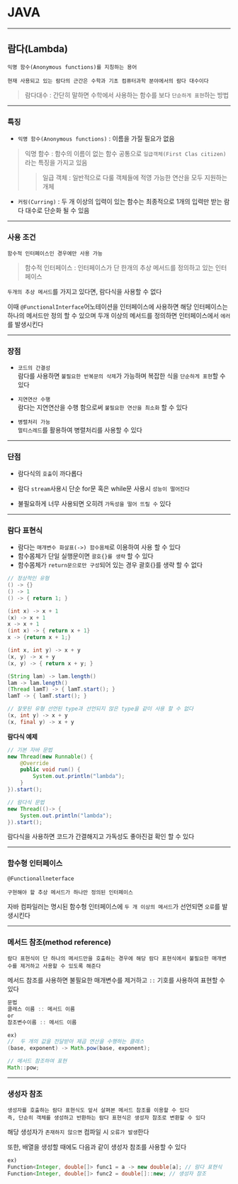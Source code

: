# JAVA
---
## 람다(Lambda)
```
익명 함수(Anonymous functions)를 지칭하는 용어

현재 사용되고 있는 람다의 근간은 수학과 기초 컴퓨터과학 분야에서의 람다 대수이다
```
> 람다대수 : 간단히 말하면 수학에서 사용하는 함수를 보다 `단순하게 표현`하는 방법

---
### 특징
- `익명 함수(Anonymous functions)` : 이름을 가질 필요가 없음
> 익명 함수 : 함수의 이름이 없는 함수
공통으로 `일급객체(First Clas citizen)`라는 특징을 가지고 있음
>> 일급 객체 : 일반적으로 다룰 객체들에 적영 가능한 연산을 모두 지원하는 개체
- `커링(Curring)` : 두 개 이상의 입력이 있는 함수는 최종적으로 1개의 입력만 받는 람다 대수로 단순화 될 수 있음

---
### 사용 조건
```
함수적 인터페이스인 경우에만 사용 가능
```
> 함수적 인터페이스 : 인터페이스가 단 한개의 추상 메서드를 정의하고 있는 인터페이스

`두개의 추상 메서드`를 가지고 있다면, 람다식을 사용할 수 없다

이때 `@FunctionalInterface`어노테이션을 인터페이스에 사용하면 해당 인터페이스는 하나의 메서드만 정의 할 수 있으며 두개 이상의 메서드를 정의하면 인터페이스에서 `에러`를 발생시킨다

---
### 장점
- `코드의 간결성`   
람다를 사용하면 `불필요한 반복문의 삭제`가 가능하며 복잡한 식을 `단순하게 표현`할 수 있다

- `지연연산 수행`   
람다는 지연연산을 수행 함으로써 `불필요한 연산을 최소화` 할 수 있다

- `병렬처리 가능`   
`멀티스레드`를 활용하여 병렬처리를 사용할 수 있다

---
### 단점
- 람다식의 `호출`이 까다롭다

- 람다 `stream`사용시 단순 for문 혹은 while문 사용시 `성능이 떨어진다`

- 불필요하게 너무 사용되면 오히려 `가독성을 떨어 뜨릴 수` 있다

---
### 람다 표현식
- 람다는 `매개변수 화살표(->) 함수몸체`로 이용하여 사용 할 수 있다
- 함수몸체가 단일 실행문이면 `괄호{}를 생략` 할 수 있다
- 함수몸체가 `return문으로만 구성`되어 있는 경우 괄호{}를 생략 할 수 없다

```java
// 정상적인 유형
() -> {}
() -> 1
() -> { return 1; }

(int x) -> x + 1
(x) -> x + 1
x -> x + 1
(int x) -> { return x + 1}
x -> {return x + 1;}

(int x, int y) -> x + y
(x, y) -> x + y
(x, y) -> { return x + y; }

(String lam) -> lam.length()
lam -> lam.length()
(Thread lamT) -> { lamT.start(); }
lamT -> { lamT.start(); }

// 잘못된 유형 선언된 type과 선언되지 않은 type을 같이 사용 할 수 없다
(x, int y) -> x + y
(x, final y) -> x + y
```

**람다식 예제**   
```java
// 기본 자바 문법
new Thread(new Runnable() {
    @Override
    public void run() {
        System.out.println("lambda");
    }
}).start();
```
```java
// 람다식 문법
new Thread(()-> {
    System.out.println("lambda");
}).start();
```
람다식을 사용하면 코드가 간결해지고 가독성도 좋아진걸 확인 할 수 있다

---
### 함수형 인터페이스
```
@Functionallneterface

구현해야 할 추상 메서드가 하나만 정의된 인터페이스
```
자바 컴파일러는 명시된 함수형 인터페이스에 `두 개 이상의 메서드`가 선언되면 `오류`를 발생시킨다

---
### 메서드 참조(method reference)
```
람다 표현식이 단 하나의 메서드만을 호출하는 경우에 해당 람다 표현식에서 불필요한 매개변수를 제거하고 사용할 수 있도록 해준다
```
메서드 참조를 사용하면 불필요한 매개변수를 제거하고 `::` 기호를 사용하여 표현할 수 있다
```java
문법
클래스 이름 :: 메서드 이름
or
참조변수이름 :: 메서드 이름

ex)
//  두 개의 값을 전달받아 제곱 연산을 수행하는 클래스
(base, exponent) -> Math.pow(base, exponent);

// 메서드 참조하여 표현
Math::pow;
```
---
### 생성자 참조
```
생성자를 호출하는 람다 표현식도 앞서 살펴본 메서드 참조를 이용할 수 있다
즉, 단순히 객체를 생성하고 반환하는 람다 표현식은 생성자 참조로 변환할 수 있다
```
해당 생성자가 `존재하지 않으면` 컴파일 시 `오류가 발생`한다

또한, 배열을 생성할 때에도 다음과 같이 생성자 참조를 사용할 수 있다
```java
ex)
Function<Integer, double[]> func1 = a -> new double[a]; // 람다 표현식
Function<Integer, double[]> func2 = double[]::new; // 생성자 참조
```